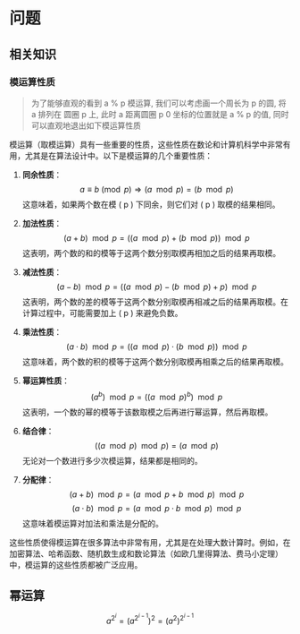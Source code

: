 # 问题

## 相关知识

### 模运算性质

> 为了能够直观的看到 a % p 模运算, 我们可以考虑画一个周长为 p 的圆, 将 a 排列在 圆圈 p 上, 此时 a 距离圆圈 p 0 坐标的位置就是 a % p 的值,
同时可以直观地退出如下模运算性质

模运算（取模运算）具有一些重要的性质，这些性质在数论和计算机科学中非常有用，尤其是在算法设计中。以下是模运算的几个重要性质：

1. **同余性质**：
   $$
   a \equiv b \pmod{p} \Rightarrow (a \mod p) = (b \mod p)
   $$
   这意味着，如果两个数在模 \( p \) 下同余，则它们对 \( p \) 取模的结果相同。

2. **加法性质**：
   $$
   (a + b) \mod p = ((a \mod p) + (b \mod p)) \mod p
   $$
   这表明，两个数的和的模等于这两个数分别取模再相加之后的结果再取模。

3. **减法性质**：
   $$
   (a - b) \mod p = ((a \mod p) - (b \mod p) + p) \mod p
   $$
   这表明，两个数的差的模等于这两个数分别取模再相减之后的结果再取模。在计算过程中，可能需要加上 \( p \) 来避免负数。

4. **乘法性质**：
   $$
   (a \cdot b) \mod p = ((a \mod p) \cdot (b \mod p)) \mod p
   $$
   这意味着，两个数的积的模等于这两个数分别取模再相乘之后的结果再取模。

5. **幂运算性质**：
   $$
   (a^b) \mod p = ((a \mod p)^b) \mod p
   $$
   这表明，一个数的幂的模等于该数取模之后再进行幂运算，然后再取模。

6. **结合律**：
   $$
   ((a \mod p) \mod p) = (a \mod p)
   $$
   无论对一个数进行多少次模运算，结果都是相同的。

7. **分配律**：
   $$
   (a + b) \mod p = (a \mod p + b \mod p) \mod p
   $$
   $$
   (a \cdot b) \mod p = (a \mod p \cdot b \mod p) \mod p
   $$
   这意味着模运算对加法和乘法是分配的。

这些性质使得模运算在很多算法中非常有用，尤其是在处理大数计算时。例如，在加密算法、哈希函数、随机数生成和数论算法（如欧几里得算法、费马小定理）中，模运算的这些性质都被广泛应用。

## 幂运算
$$
a^{2^i} = (a^{2^{i-1}})^2 = (a^2)^{2^{i-1}}
$$
